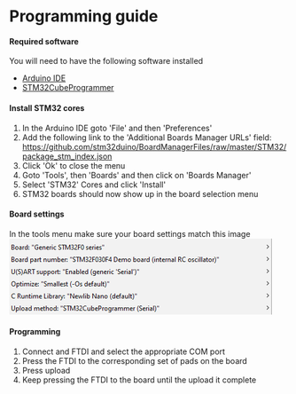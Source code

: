 # Programming guide
#### Required software
You will need to have the following software installed
* [Arduino IDE](https://www.arduino.cc/en/Main/software)
* [STM32CubeProgrammer](https://www.st.com/en/development-tools/stm32cubeprog.html)

#### Install STM32 cores
1. In the Arduino IDE goto 'File' and then 'Preferences'
2. Add the following link to the 'Additional Boards Manager URLs' field:
https://github.com/stm32duino/BoardManagerFiles/raw/master/STM32/package_stm_index.json
3. Click 'Ok' to close the menu
4. Goto 'Tools', then 'Boards' and then click on 'Boards Manager'
5. Select 'STM32' Cores and click 'Install'
6. STM32 boards should now show up in the board selection menu

#### Board settings
In the tools menu make sure your board settings match this image
![Board settings](https://github.com/edwardatki/Antdrive/blob/master/documentation/programming_settings.png)

#### Programming
1. Connect and FTDI and select the appropriate COM port
2. Press the FTDI to the corresponding set of pads on the board
3. Press upload
4. Keep pressing the FTDI to the board until the upload it complete
